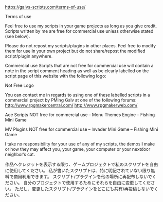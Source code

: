 https://galvs-scripts.com/terms-of-use/

Terms of use

Feel free to use my scripts in your game projects as long as you give credit. Scripts written by me are free for commercial use unless otherwise stated (see below).

Please do not repost my scripts/plugins in other places. Feel free to modify them for use in your own project but do not share/repost the modified script/plugin anywhere.

Commercial use
Scripts that are not free for commercial use will contain a note in the script comment heading as well as be clearly labelled on the script page of this website with the following logo:

Not Free Logo

You can contact me in regards to using one of these labelled scripts in a commercial project by PMing Galv at one of the following forums:
http://www.rpgmakercentral.com/
http://www.rpgmakerweb.com/

Ace Scripts NOT free for commercial use
– Menu Themes Engine
– Fishing Mini Game

MV Plugins NOT free for commercial use
– Invader Mini Game
– Fishing Mini Game

I take no responsibility for your use of any of my scripts, the demos I make or how they may affect you, your game, your computer or your nextdoor neighbor’s cat.

作品へクレジットを表示する限り、ゲームプロジェクトで私のスクリプトを自由に使用してください。
私が書いたスクリプトは、特に明記されていない限り無料で商用利用できます。
スクリプト/プラグインを他の場所に再配布しないでください。
自分のプロジェクトで使用するためにそれらを自由に変更してください。
ただし、変更したスクリプト/プラグインをどこにも共有/再投稿しないでください。